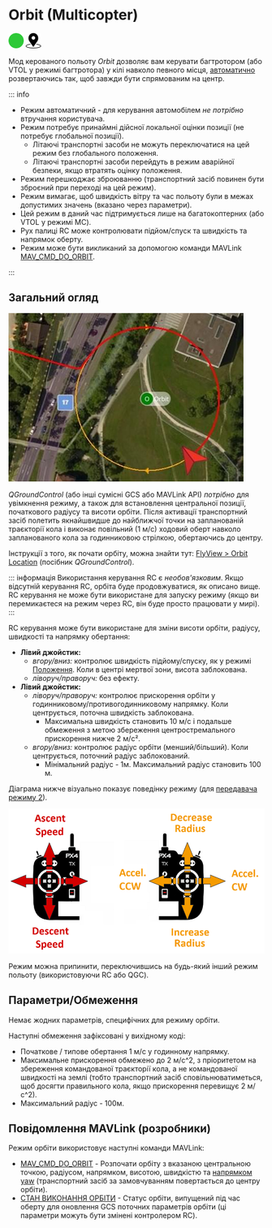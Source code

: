 # Orbit (Multicopter)

<img src="../../assets/site/difficulty_easy.png" title="Легко літати" width="30px" />&nbsp;<img src="../../assets/site/position_fixed.svg" title="Необхідне виправлення позиції (напр. GPS)" width="30px" />

Мод керованого польоту _Orbit_ дозволяє вам керувати багтротором (або VTOL у режимі багтротора) у кілі навколо певного місця, [автоматично](https://mavlink.io/en/messages/common.html#ORBIT_YAW_BEHAVIOUR) розвертаючись так, щоб завжди бути спрямованим на центр.

::: info

- Режим автоматичний - для керування автомобілем _не потрібно_ втручання користувача.
- Режим потребує принаймні дійсної локальної оцінки позиції (не потребує глобальної позиції).
  - Літаючі транспортні засоби не можуть переключатися на цей режим без глобального положення.
  - Літаючі транспортні засоби перейдуть в режим аварійної безпеки, якщо втратять оцінку положення.
- Режим перешкоджає зброюванню (транспортний засіб повинен бути зброєний при переході на цей режим).
- Режим вимагає, щоб швидкість вітру та час польоту були в межах допустимих значень (вказано через параметри).
- Цей режим в даний час підтримується лише на багатокоптерних (або VTOL у режимі MC).
- Рух палиці RC може контролювати підйом/спуск та швидкість та напрямок оберту.
- Режим може бути викликаний за допомогою команди MAVLink [MAV_CMD_DO_ORBIT](https://mavlink.io/en/messages/common.html#MMAV_CMD_DO_ORBIT).

<!-- https://github.com/PX4/PX4-Autopilot/blob/main/src/modules/commander/ModeUtil/mode_requirements.cpp -->

:::

## Загальний огляд

![Режим орбіти - MC](../../assets/flying/orbit.jpg)

_QGroundControl_ (або інші сумісні GCS або MAVLink API) _потрібно_ для увімкнення режиму, а також для встановлення центральної позиції, початкового радіусу та висоти орбіти. Після активації транспортний засіб полетить якнайшвидше до найближчої точки на запланованій траєкторії кола і виконає повільний (1 м/с) ходовий оберт навколо запланованого кола за годинниковою стрілкою, обертаючись до центру.

Інструкції з того, як почати орбіту, можна знайти тут: [FlyView > Orbit Location](https://docs.qgroundcontrol.com/master/en/qgc-user-guide/fly_view/fly_view.html#orbit) (посібник _QGroundControl_).

::: інформація
Використання керування RC є _необов'язковим_. Якщо відсутній керування RC, орбіта буде продовжуватися, як описано вище. RC керування не може бути використане для запуску режиму (якщо ви перемикаєтеся на режим через RC, він буде просто працювати у мирі).
:::

RC керування може бути використане для зміни висоти орбіти, радіусу, швидкості та напрямку обертання:

- **Лівий джойстик:**
  - _вгору/вниз:_ контролює швидкість підйому/спуску, як у режимі [Положення](../flight_modes_mc/position.md). Коли в центрі мертвої зони, висота заблокована.
  - _ліворуч/праворуч:_ без ефекту.
- **Лівий джойстик:**
  - _ліворуч/праворуч:_ контролює прискорення орбіти у годинниковому/противогодинниковому напрямку. Коли центрується, поточна швидкість заблокована.
    - Максимальна швидкість становить 10 м/с і подальше обмеження з метою збереження центростремального прискорення нижче 2 м/с².
  - _вгору/вниз:_ контролює радіус орбіти (менший/більший). Коли центрується, поточний радіус заблокований.
    - Мінімальний радіус - 1м. Максимальний радіус становить 100 м.

Діаграма нижче візуально показує поведінку режиму (для [передавача режиму 2](../getting_started/rc_transmitter_receiver.md#transmitter_modes)).

![Режим орбіти - MC](../../assets/flight_modes/orbit_mc.png)

Режим можна припинити, переключившись на будь-який інший режим польоту (використовуючи RC або QGC).

## Параметри/Обмеження

Немає жодних параметрів, специфічних для режиму орбіти.

Наступні обмеження зафіксовані у вихідному коді:

- Початкове / типове обертання 1 м/с у годинному напрямку.
- Максимальне прискорення обмежено до 2 м/с^2, з пріоритетом на збереження командованої траєкторії кола, а не командованої швидкості на землі (тобто транспортний засіб сповільнюватиметься, щоб досягти правильного кола, якщо прискорення перевищує 2 м/с^2).
- Максимальний радіус - 100м.

## Повідомлення MAVLink (розробники)

Режим орбіти використовує наступні команди MAVLink:

- [MAV_CMD_DO_ORBIT](https://mavlink.io/en/messages/common.html#MAV_CMD_DO_ORBIT) - Розпочати орбіту з вказаною центральною точкою, радіусом, напрямком, висотою, швидкістю та [напрямком yaw](https://mavlink.io/en/messages/common.html#ORBIT_YAW_BEHAVIOUR) (транспортний засіб за замовчуванням повертається до центру орбіти).
- [СТАН ВИКОНАННЯ ОРБІТИ](https://mavlink.io/en/messages/common.html#ORBIT_EXECUTION_STATUS) - Статус орбіти, випущений під час оберту для оновлення GCS поточних параметрів орбіти (ці параметри можуть бути змінені контролером RC).
